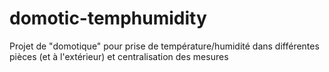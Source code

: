 # domotic-temphumidity
Projet de "domotique" pour prise de température/humidité dans différentes pièces (et à l'extérieur) et centralisation des mesures
